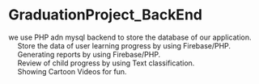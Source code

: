 # GraduationProject_BackEnd 


we use PHP adn mysql backend to store the database of our application. <br/>
  &emsp;  Store the data of user learning progress by using Firebase/PHP. <br/>
 &emsp;   Generating reports by using Firebase/PHP. <br/>
  &emsp;  Review of child progress by using Text classification. <br/>
  &emsp;  Showing Cartoon Videos for fun. <br/>
